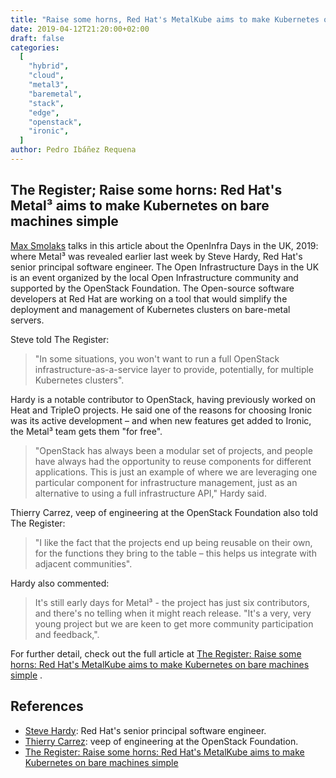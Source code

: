 ```yaml
---
title: "Raise some horns, Red Hat's MetalKube aims to make Kubernetes on bare machines simple"
date: 2019-04-12T21:20:00+02:00
draft: false
categories:
  [
    "hybrid",
    "cloud",
    "metal3",
    "baremetal",
    "stack",
    "edge",
    "openstack",
    "ironic",
  ]
author: Pedro Ibáñez Requena
---
```


<!-- markdownlint-disable MD013 -->

## The Register; Raise some horns: Red Hat's Metal³ aims to make Kubernetes on bare machines simple

<!-- markdownlint-enable MD013 -->

[Max Smolaks](https://www.theregister.co.uk/Author/Max-Smolaks) talks in
this article about the OpenInfra Days in the UK, 2019: where Metal³ was
revealed earlier last week by Steve Hardy, Red Hat's senior principal
software engineer. The Open Infrastructure Days in the UK is an event
organized by the local Open Infrastructure community and supported by
the OpenStack Foundation. The Open-source software developers at Red Hat
are working on a tool that would simplify the deployment and management
of Kubernetes clusters on bare-metal servers.

Steve told The Register:

> "In some situations, you won't want to run a full OpenStack
> infrastructure-as-a-service layer to provide, potentially, for
> multiple Kubernetes clusters".

Hardy is a notable contributor to OpenStack, having previously worked on
Heat and TripleO projects. He said one of the reasons for choosing
Ironic was its active development – and when new features get added to
Ironic, the Metal³ team gets them "for free".

> "OpenStack has always been a modular set of projects, and people have
> always had the opportunity to reuse components for different
> applications. This is just an example of where we are leveraging one
> particular component for infrastructure management, just as an
> alternative to using a full infrastructure API," Hardy said.

Thierry Carrez, veep of engineering at the OpenStack Foundation also told
The Register:

> "I like the fact that the projects end up being reusable on their own,
> for the functions they bring to the table – this helps us integrate
> with adjacent communities".

Hardy also commented:

> It's still early days for Metal³ - the project has just six
> contributors, and there's no telling when it might reach release.
> "It's a very, very young project but we are keen to get more community
> participation and feedback,".

For further detail, check out the full article at
[The Register: Raise some horns: Red Hat's MetalKube aims to make Kubernetes on
bare machines simple](https://www.theregister.co.uk/2019/04/05/red_hat_metalkubel/)
.

## References

- [Steve Hardy](https://hardysteven.blogspot.com): Red Hat's senior
  principal software engineer.
- [Thierry Carrez](https://ttx.re/): veep of engineering at the
  OpenStack Foundation.
- [The Register: Raise some horns: Red Hat's MetalKube aims to make Kubernetes on bare machines simple](https://www.theregister.co.uk/2019/04/05/red_hat_metalkubel/)
